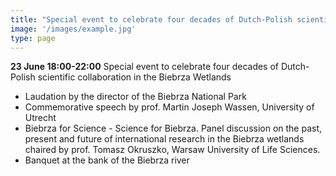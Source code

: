 ```yaml
---
title: "Special event to celebrate four decades of Dutch-Polish scientific collaboration in the Biebrza Wetlands"
image: '/images/example.jpg'
type: page
---
```


**23 June 18:00-22:00** Special event to celebrate four decades of Dutch-Polish scientific collaboration in the Biebrza Wetlands  

* Laudation by the director of the Biebrza National Park
* Commemorative speech by prof. Martin Joseph Wassen, University of Utrecht
* Biebrza for Science - Science for Biebrza. Panel discussion on the past, present and future of international research in the Biebrza wetlands chaired by prof. Tomasz Okruszko, Warsaw University of Life Sciences.
* Banquet at the bank of the Biebrza river